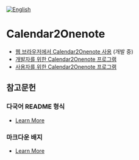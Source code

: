[![English](https://img.shields.io/badge/lang-영어-blue.svg)](https://github.com/juho-creator/Calendar2Onenote/blob/main/README.md)

# Calendar2Onenote
- [웹 브라우저에서 Calendar2Onenote 사용](https://github.com/juho-creator/Calendar2Onenote/blob/main/README.KR.web.md) (개발 중)
- [개발자를 위한 Calendar2Onenote 프로그램](https://github.com/juho-creator/Calendar2Onenote/blob/main/README.KR.exe.md) 
- [사용자를 위한 Calendar2Onenote 프로그램](https://github.com/juho-creator/Calendar2Onenote/tree/main/README.KR.userfriendly_program.md)


## 참고문헌
### 다국어 README 형식
- [Learn More](https://github.com/jonatasemidio/multilanguage-readme-pattern?tab=readme-ov-file)

### 마크다운 배지
- [Learn More](https://shields.io/badges)